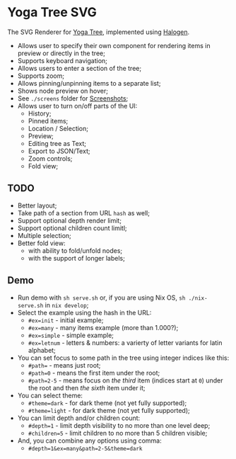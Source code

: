 # Yoga Tree SVG

The SVG Renderer for [Yoga Tree](https://pursuit.purescript.org/packages/purescript-yoga-tree/1.0.0/docs/Yoga.Tree#t:Tree), implemented using [Halogen](https://github.com/purescript-halogen/purescript-halogen).

* Allows user to specify their own component for rendering items in preview or directly in the tree;
* Supports keyboard navigation;
* Allows users to enter a section of the tree;
* Supports zoom;
* Allows pinning/unpinning items to a separate list;
* Shows node preview on hover;
* See `./screens` folder for [Screenshots](https://github.com/shamansir/purescript-yoga-tree-svg/tree/main/screens);
* Allows user to turn on/off parts of the UI:
  * History;
  * Pinned items;
  * Location / Selection;
  * Preview;
  * Editing tree as Text;
  * Export to JSON/Text;
  * Zoom controls;
  * Fold view;


## TODO

* Better layout;
* Take path of a section from URL `hash` as well;
* Support optional depth render limit;
* Support optional children count limitl;
* Multiple selection;
* Better fold view:
  * with ability to fold/unfold nodes;
  * with the support of longer labels;

## Demo

* Run demo with `sh serve.sh` or, if you are using Nix OS, `sh ./nix-serve.sh` in `nix develop`;
* Select the example using the hash in the URL:
  * `#ex=init` - initial example;
  * `#ex=many` - many items example (more than 1.000?);
  * `#ex=simple` - simple example;
  * `#ex=letnum` - letters & numbers: a varierty of letter variants for latin alphabet;
* You can set focus to some path in the tree using integer indices like this:
  * `#path=` - means just root;
  * `#path=0` - means the first item under the root;
  * `#path=2-5` - means focus on _the third_ item (indices start at `0`) under the root and then _the sixth_ item under it;
* You can select theme:
  * `#theme=dark` - for dark theme (not yet fully supported);
  * `#theme=light` - for dark theme (not yet fully supported);
* You can limit depth and/or children count:
  * `#depth=1` - limit depth visibility to no more than one level deep;
  * `#children=5` - limit children to no more than 5 children visible;
* And, you can combine any options using comma:
  * `#depth=1&ex=many&path=2-5&theme=dark`
